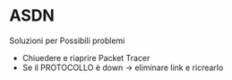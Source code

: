 # ASDN


Soluzioni per Possibili problemi
- Chiuedere e riaprire Packet Tracer
- Se il PROTOCOLLO è down -> eliminare link e ricrearlo
